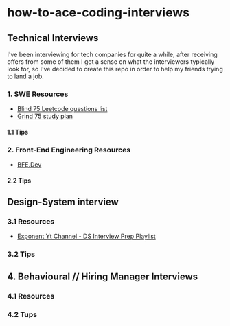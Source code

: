 # how-to-ace-coding-interviews


## Technical Interviews

I've been interviewing for tech companies for quite a while, after receiving offers from some of them I got a sense on what the interviewers typically look for, so I've decided to create this repo in order to help my friends trying to land a job.

### 1. SWE Resources

- [Blind 75 Leetcode questions list](https://leetcode.com/discuss/general-discussion/460599/blind-75-leetcode-questions)
- [Grind 75 study plan](https://www.techinterviewhandbook.org/grind75)

#### 1.1 Tips

### 2. Front-End Engineering Resources

- [BFE.Dev](https://bigfrontend.dev/)

#### 2.2 Tips


## Design-System interview

### 3.1 Resources
- [Exponent Yt Channel - DS Interview Prep Playlist](https://www.youtube.com/playlist?list=PLrtCHHeadkHp92TyPt1Fj452_VGLipJnL)

### 3.2 Tips


## 4. Behavioural // Hiring Manager Interviews

### 4.1 Resources

### 4.2 Tups


